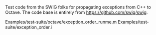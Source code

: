 Test code from the SWIG folks for propagating exceptions from C++ to
Octave. The code base is entirely from https://github.com/swig/swig.

Examples/test-suite/octave/exception_order_runme.m
Examples/test-suite/exception_order.i
